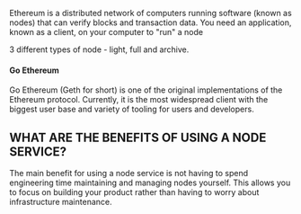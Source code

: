 Ethereum is a distributed network of computers running software (known as nodes) that can verify blocks and transaction data. You need an application, known as a client, on your computer to "run" a node

3 different types of node - light, full and archive.

#### Go Ethereum

Go Ethereum (Geth for short) is one of the original implementations of the Ethereum protocol. Currently, it is the most widespread client with the biggest user base and variety of tooling for users and developers.

## WHAT ARE THE BENEFITS OF USING A NODE SERVICE?

The main benefit for using a node service is not having to spend engineering time maintaining and managing nodes yourself. This allows you to focus on building your product rather than having to worry about infrastructure maintenance.
